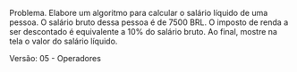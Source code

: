 Problema.
Elabore um algoritmo para calcular o salário líquido de uma pessoa.
O salário bruto dessa pessoa é de 7500 BRL.
O imposto de renda a ser descontado é equivalente a 10% do salário bruto.
Ao final, mostre na tela o valor do salário líquido.

Versão: 05 - Operadores
